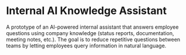 # Internal AI Knowledge Assistant
A prototype of an AI-powered internal assistant that answers employee questions using company knowledge (status reports, documentation, meeting notes, etc.). The goal is to reduce repetitive questions between teams by letting employees query information in natural language.
